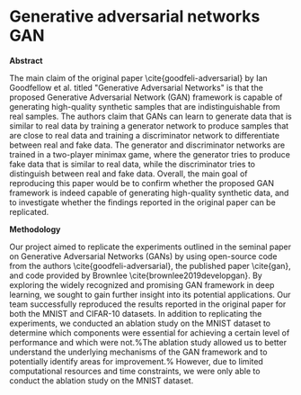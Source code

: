 # Generative adversarial networks GAN

**Abstract**
 
The main claim of the original paper \cite{goodfeli-adversarial} by Ian Goodfellow et al. titled "Generative Adversarial Networks" is that the proposed Generative Adversarial Network (GAN) framework is capable of generating high-quality synthetic samples that are indistinguishable from real samples. The authors claim that GANs can learn to generate data that is similar to real data by training a generator network to produce samples that are close to real data and training a discriminator network to differentiate between real and fake data. The generator and discriminator networks are trained in a two-player minimax game, where the generator tries to produce fake data that is similar to real data, while the discriminator tries to distinguish between real and fake data.
Overall, the main goal of reproducing this paper would be to confirm whether the proposed GAN framework is indeed capable of generating high-quality synthetic data, and to investigate whether the findings reported in the original paper can be replicated.

**Methodology**



Our project aimed to replicate the experiments outlined in the seminal paper on Generative Adversarial Networks (GANs) by using open-source code from the authors \cite{goodfeli-adversarial}, the published paper \cite{gan}, and code provided by Brownlee \cite{brownlee2019developgan}. By exploring the widely recognized and promising GAN framework in deep learning, we sought to gain further insight into its potential applications. Our team successfully reproduced the results reported in the original paper for both the MNIST and CIFAR-10 datasets. In addition to replicating the experiments, we conducted an ablation study on the MNIST dataset to determine which components were essential for achieving a certain level of performance and which were not.%The ablation study allowed us to better understand the underlying mechanisms of the GAN framework and to potentially identify areas for improvement.%
However, due to limited computational resources and time constraints, we were only able to conduct the ablation study on the MNIST dataset.
